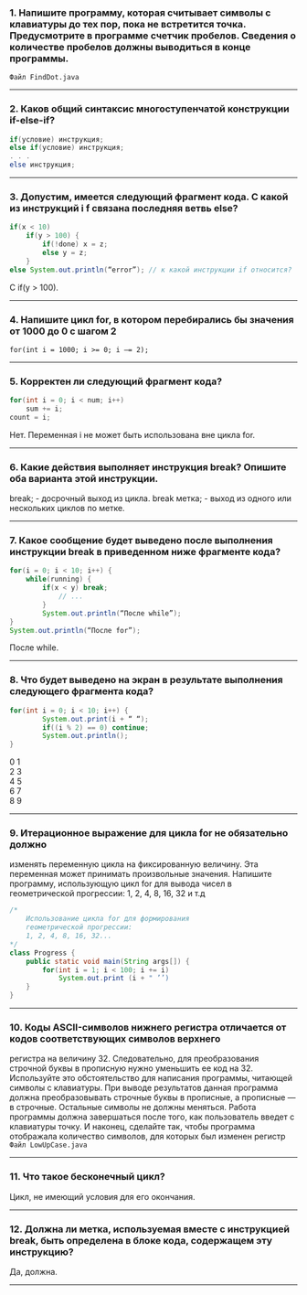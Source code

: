 ### 1.	Напишите программу, которая считывает символы с клавиатуры до тех пор, пока не встретится точка. Предусмотрите в программе счетчик пробелов. Сведения о количестве пробелов должны выводиться в конце программы.
``Файл FindDot.java``
___
### 2.	Каков общий синтаксис многоступенчатой конструкции if-else-if?
```java
if(условие) инструкция;
else if(условие) инструкция;
. . .
else инструкция;
```
___
### 3.	Допустим, имеется следующий фрагмент кода. С какой из инструкций i f связана последняя ветвь else?
```java
if(x < 10)
	if(y > 100) {
		if(!done) x = z;
		else y = z;
	}
else System.out.println(“error”); // к какой инструкции if относится?
```
С if(y > 100).
___
### 4.	Напишите цикл for, в котором перебирались бы значения от 1000 до 0 с шагом 2
``for(int i = 1000; i >= 0; i –= 2);``
___
### 5.	Корректен ли следующий фрагмент кода?
```java
for(int i = 0; i < num; i++)
	sum += i;
count = i;
```
Нет. Переменная i не может быть использована вне цикла for.
___
### 6.	Какие действия выполняет инструкция break? Опишите оба варианта этой инструкции.
break; - досрочный выход из цикла.
break метка; - выход из одного или нескольких циклов по метке. 
___
### 7.	Какое сообщение будет выведено после выполнения инструкции break в приведенном ниже фрагменте кода?
```java
for(i = 0; i < 10; i++) {
	while(running) {
		if(x < y) break;
			// ...
		}
		System.out.println(“После while”);
}
System.out.println(“После for”);
```
После while.
___
### 8.	Что будет выведено на экран в результате выполнения следующего фрагмента кода?
```java
for(int i = 0; i < 10; i++) {
		System.out.print(i + “ “);
		if((i % 2) == 0) continue;
		System.out.println();
}
```
0 1  
2 3  
4 5  
6 7  
8 9  
___
### 9.	Итерационное выражение для цикла for не обязательно должно 
изменять переменную цикла на фиксированную величину. Эта переменная может принимать произвольные значения. 
Напишите программу, использующую цикл for для вывода чисел в геометрической прогрессии: 1, 2, 4, 8, 16, 32 и т.д
```java
/*
	Использование цикла for для формирования
	геометрической прогрессии:
	1, 2, 4, 8, 16, 32...
*/
class Progress {
	public static void main(String args[]) {
		for(int i = 1; i < 100; i += i)
			System.out.print (i + " ’’)
	}
}
```
___
### 10.	Коды ASCII-символов нижнего регистра отличается от кодов соответствующих символов верхнего 
регистра на величину 32. Следовательно, для преобразования строчной буквы в прописную нужно
уменьшить ее код на 32. Используйте это обстоятельство для написания программы, читающей символы с клавиатуры.
При выводе результатов данная программа должна преобразовывать строчные буквы в прописные, а прописные — в строчные. 
Остальные символы не должны меняться. Работа программы должна завершаться после того, как пользователь введет с клавиатуры точку. 
И наконец, сделайте так, чтобы программа отображала количество символов, для которых был изменен регистр
``Файл LowUpCase.java``
___
### 11.	Что такое бесконечный цикл?
Цикл, не имеющий условия для его окончания. 
___
### 12.	Должна ли метка, используемая вместе с инструкцией break, быть определена в блоке кода, содержащем эту инструкцию?
Да, должна.
___
